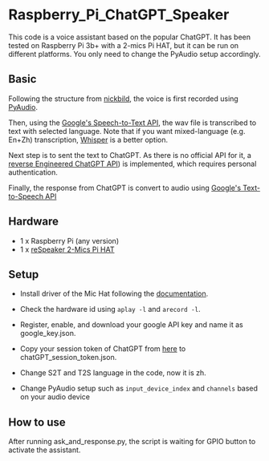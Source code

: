 # Raspberry_Pi_ChatGPT_Speaker

This code is a voice assistant based on the popular ChatGPT. It has been tested on Raspberry Pi 3b+ with a 2-mics Pi HAT, but it can be run on different platforms. You only need to change the PyAudio setup accordingly.


## Basic

Following the structure from [nickbild](https://github.com/acheong08/ChatGPT-lite), the voice is first recorded using [PyAudio](https://pypi.org/project/PyAudio/). 

Then, using the [Google's Speech-to-Text API](https://cloud.google.com/speech-to-text/docs), the wav file is transcribed to text with selected language. Note that if you want mixed-language (e.g. En+Zh) transcription, [Whisper]((https://openai.com/blog/whisper/)) is a better option. 

Next step is to sent the text to ChatGPT. As there is no official API for it, a [reverse Engineered ChatGPT API](https://github.com/acheong08/ChatGPT)) is implemented, which requires personal authentication. 

Finally, the response from ChatGPT is convert to audio using [Google's Text-to-Speech API]((https://cloud.google.com/text-to-speech/docs/basics))


## Hardware

* 1 x Raspberry Pi (any version)
* 1 x [reSpeaker 2-Mics Pi HAT]((https://github.com/respeaker/seeed-voicecard))

##  Setup

* Install driver of the Mic Hat following the [documentation](https://github.com/respeaker/seeed-voicecard).

* Check the hardware id using `aplay -l`  and `arecord -l`.
* Register, enable, and download your google API key and name it as google_key.json.
* Copy your session token of ChatGPT from [here](https://chat.openai.com/api/auth/session) to chatGPT_session_token.json.
* Change S2T and T2S language in the code, now it is zh.
* Change PyAudio setup such as  `input_device_index` and `channels` based on your audio device

## How to use

After running ask_and_response.py, the script is waiting for GPIO button to activate the assistant.